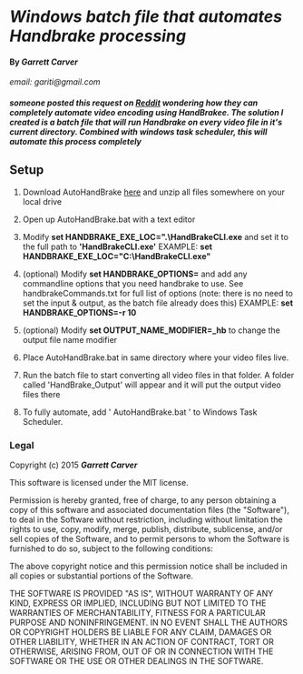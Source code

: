 # _Windows batch file that automates Handbrake processing_
#### By _**Garrett Carver**_
_email: gariti@gmail.com_

##### _someone posted this request on [Reddit](https://www.reddit.com/r/VideoEditing/comments/3n61w2/does_any_compression_software_allow_you_to_start/) wondering how they can completely automate video encoding using HandBrakee. The solution I created is a batch file that will run Handbrake on every video file in it's current directory.  Combined with windows task scheduler, this will automate this process completely_

## Setup

1. Download AutoHandBrake [here](https://github.com/gariti/AutoHandBrake/archive/master.zip) and unzip all files somewhere on your local drive

2. Open up AutoHandBrake.bat with a text editor

3. Modify **set HANDBRAKE_EXE_LOC=".\HandBrakeCLI.exe** and set it to the full path to **'HandBrakeCLI.exe'** EXAMPLE: **set HANDBRAKE_EXE_LOC="C:\HandBrakeCLI.exe"**

4. (optional) Modify **set HANDBRAKE_OPTIONS=** and add any commandline options that you need handbrake to use. See handbrakeCommands.txt for full list of options (note: there is no need to set the input & output, as the batch file already does this) EXAMPLE: **set HANDBRAKE_OPTIONS=-r 10**

5. (optional) Modify **set OUTPUT_NAME_MODIFIER=_hb** to change the output file name modifier

6. Place AutoHandBrake.bat in same directory where your video files live.

7. Run the batch file to start converting all video files in that folder.  A folder called 'HandBrake_Output' will appear and it will put the output video files there

8. To fully automate, add ' AutoHandBrake.bat ' to Windows Task Scheduler.





### Legal

Copyright (c) 2015 **_Garrett Carver_**

This software is licensed under the MIT license.

Permission is hereby granted, free of charge, to any person obtaining a copy
of this software and associated documentation files (the "Software"), to deal
in the Software without restriction, including without limitation the rights
to use, copy, modify, merge, publish, distribute, sublicense, and/or sell
copies of the Software, and to permit persons to whom the Software is
furnished to do so, subject to the following conditions:

The above copyright notice and this permission notice shall be included in
all copies or substantial portions of the Software.

THE SOFTWARE IS PROVIDED "AS IS", WITHOUT WARRANTY OF ANY KIND, EXPRESS OR
IMPLIED, INCLUDING BUT NOT LIMITED TO THE WARRANTIES OF MERCHANTABILITY,
FITNESS FOR A PARTICULAR PURPOSE AND NONINFRINGEMENT. IN NO EVENT SHALL THE
AUTHORS OR COPYRIGHT HOLDERS BE LIABLE FOR ANY CLAIM, DAMAGES OR OTHER
LIABILITY, WHETHER IN AN ACTION OF CONTRACT, TORT OR OTHERWISE, ARISING FROM,
OUT OF OR IN CONNECTION WITH THE SOFTWARE OR THE USE OR OTHER DEALINGS IN
THE SOFTWARE.
